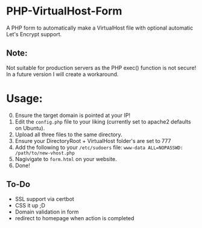 # PHP-VirtualHost-Form
A PHP form to automatically make a VirtualHost file with optional automatic Let's Encrypt support.

## Note:
Not suitable for production servers as the PHP exec() function is not secure! In a future version I will create a workaround.

# Usage:
0. Ensure the target domain is pointed at your IP!
1. Edit the `config.php` file to your liking (currently set to apache2 defaults on Ubuntu).
2. Upload all three files to the same directory.
3. Ensure your DirectoryRoot + VirtualHost folder's are set to 777
4. Add the following to your `/etc/sudoers` file: `www-data ALL=NOPASSWD: /path/to/new-vhost.php`
5. Nagivigate to `form.html` on your website.
6. Done!

## To-Do
- SSL support via certbot
- CSS it up ;D
- Domain validation in form
- redirect to homepage when action is completed
